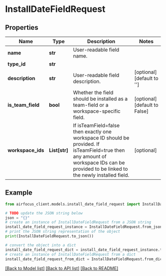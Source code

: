 # InstallDateFieldRequest


## Properties

Name | Type | Description | Notes
------------ | ------------- | ------------- | -------------
**name** | **str** | User-readable field name. | 
**type_id** | **str** |  | 
**description** | **str** | User-readable field description. | [optional] [default to '']
**is_team_field** | **bool** | Whether the field should be installed as a team-field or a workspace-specific field. | [optional] [default to False]
**workspace_ids** | **List[str]** | If isTeamField&#x3D;false then exactly one workspace ID should be provided. If isTeamField&#x3D;true then any amount of workspace IDs can be provided to be linked to the newly installed field. | [optional] 

## Example

```python
from airfocus_client.models.install_date_field_request import InstallDateFieldRequest

# TODO update the JSON string below
json = "{}"
# create an instance of InstallDateFieldRequest from a JSON string
install_date_field_request_instance = InstallDateFieldRequest.from_json(json)
# print the JSON string representation of the object
print(InstallDateFieldRequest.to_json())

# convert the object into a dict
install_date_field_request_dict = install_date_field_request_instance.to_dict()
# create an instance of InstallDateFieldRequest from a dict
install_date_field_request_from_dict = InstallDateFieldRequest.from_dict(install_date_field_request_dict)
```
[[Back to Model list]](../README.md#documentation-for-models) [[Back to API list]](../README.md#documentation-for-api-endpoints) [[Back to README]](../README.md)


